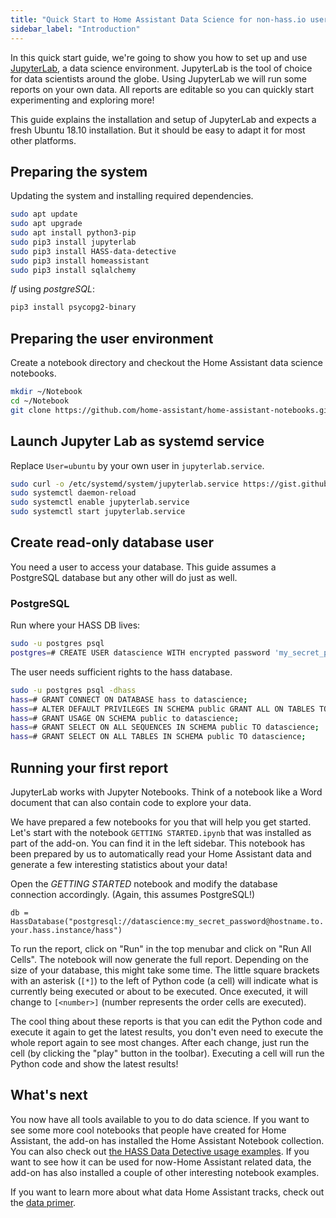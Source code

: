 ```yaml
---
title: "Quick Start to Home Assistant Data Science for non-hass.io users"
sidebar_label: "Introduction"
---
```


In this quick start guide, we're going to show you how to set up and use [JupyterLab](https://jupyterlab.readthedocs.io/en/stable/), a data science environment. JupyterLab is the tool of choice for data scientists around the globe. Using JupyterLab we will run some reports on your own data. All reports are editable so you can quickly start experimenting and exploring more!

This guide explains the installation and setup of JupyterLab and expects a fresh Ubuntu 18.10 installation. But it should be easy to adapt it for most other platforms.

## Preparing the system

Updating the system and installing required dependencies.

```bash
sudo apt update
sudo apt upgrade
sudo apt install python3-pip
sudo pip3 install jupyterlab
sudo pip3 install HASS-data-detective
sudo pip3 install homeassistant
sudo pip3 install sqlalchemy
```

*If* using _postgreSQL_:
```bash
pip3 install psycopg2-binary
```

## Preparing the user environment

Create a notebook directory and checkout the Home Assistant data science notebooks.

```bash
mkdir ~/Notebook
cd ~/Notebook
git clone https://github.com/home-assistant/home-assistant-notebooks.git
```

## Launch Jupyter Lab as systemd service

Replace `User=ubuntu` by your own user in `jupyterlab.service`.

```bash
sudo curl -o /etc/systemd/system/jupyterlab.service https://gist.githubusercontent.com/cgtobi/11439422a65610680127dcb2d507482a/raw/0ba0574bafc160c1cc9edf0d1361c7ae62af7453/jupyterlab.service
sudo systemctl daemon-reload
sudo systemctl enable jupyterlab.service
sudo systemctl start jupyterlab.service
```

## Create read-only database user

You need a user to access your database. This guide assumes a PostgreSQL database but any other will do just as well.

### PostgreSQL

Run where your HASS DB lives:
```bash
sudo -u postgres psql
postgres=# CREATE USER datascience WITH encrypted password 'my_secret_password';
```

The user needs sufficient rights to the hass database.

```bash
sudo -u postgres psql -dhass
hass=# GRANT CONNECT ON DATABASE hass to datascience;
hass=# ALTER DEFAULT PRIVILEGES IN SCHEMA public GRANT ALL ON TABLES TO datascience;
hass=# GRANT USAGE ON SCHEMA public to datascience; 
hass=# GRANT SELECT ON ALL SEQUENCES IN SCHEMA public TO datascience;
hass=# GRANT SELECT ON ALL TABLES IN SCHEMA public TO datascience;
```

## Running your first report

JupyterLab works with Jupyter Notebooks. Think of a notebook like a Word document that can also contain code to explore your data.

We have prepared a few notebooks for you that will help you get started. Let's start with the notebook `GETTING STARTED.ipynb` that was installed as part of the add-on. You can find it in the left sidebar. This notebook has been prepared by us to automatically read your Home Assistant data and generate a few interesting statistics about your data!

Open the _GETTING STARTED_ notebook and modify the database connection accordingly. (Again, this assumes PostgreSQL!)

`db = HassDatabase("postgresql://datascience:my_secret_password@hostname.to.your.hass.instance/hass")`

To run the report, click on "Run" in the top menubar and click on "Run All Cells". The notebook will now generate the full report. Depending on the size of your database, this might take some time. The little square brackets with an asterisk (`[*]`) to the left of Python code (a cell) will indicate what is currently being executed or about to be executed. Once executed, it will change to `[<number>]` (number represents the order cells are executed).

The cool thing about these reports is that you can edit the Python code and execute it again to get the latest results, you don't even need to execute the whole report again to see most changes. After each change, just run the cell (by clicking the "play" button in the toolbar). Executing a cell will run the Python code and show the latest results!

## What's next

You now have all tools available to you to do data science. If you want to see some more cool notebooks that people have created for Home Assistant, the add-on has installed the Home Assistant Notebook collection. You can also check out [the HASS Data Detective usage examples](https://github.com/robmarkcole/HASS-data-detective#simple-query). If you want to see how it can be used for now-Home Assistant related data, the add-on has also installed a couple of other interesting notebook examples.

If you want to learn more about what data Home Assistant tracks, check out the [data primer](data_index.md).
